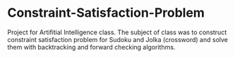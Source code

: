 # Constraint-Satisfaction-Problem

Project for Artifitial Intelligence class. The subject of class was to construct constraint satisfaction problem for Sudoku and Jolka (crossword) and solve them with backtracking and forward checking algorithms.
